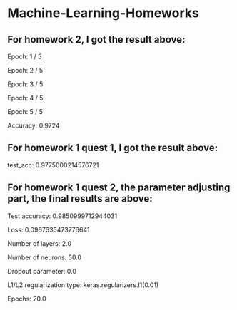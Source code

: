 # Machine-Learning-Homeworks

For homework 2, I got the result above:
-------  

Epoch:  1 / 5

Epoch:  2 / 5

Epoch:  3 / 5

Epoch:  4 / 5

Epoch:  5 / 5

Accuracy:  0.9724


For homework 1 quest 1, I got the result above:
-------  

test_acc: 0.9775000214576721

For homework 1 quest 2, the parameter adjusting part, the final results are above:
-------  

Test accuracy: 0.9850999712944031 

Loss: 0.0967635473776641 

Number of layers: 2.0 

Number of neurons: 50.0 

Dropout parameter: 0.0 

L1/L2 regularization type: keras.regularizers.l1(0.01)

Epochs: 20.0
